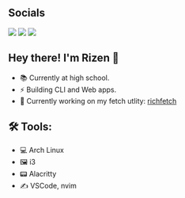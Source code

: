 ## Socials

<img src="https://img.shields.io/badge/psatvik54-6D4AFF?style=for-the-badge&logo=protonmail&logoColor=white" />
<img src="https://img.shields.io/badge/rizen07-5865F2?style=for-the-badge&logo=discord&logoColor=white" />
<img src="https://img.shields.io/badge/Light%20Weeny-FF4500?style=for-the-badge&logo=reddit&logoColor=white" />

## Hey there! I'm Rizen 👋
- 📚 Currently at high school.
- ⚡ Building CLI and Web apps.
- 🔋 Currently working on my fetch utlity: [richfetch](https://github.com/Rizen54/richfetch)

## 🛠️ Tools:
- 💻 Arch Linux
- 🖼️ i3
- 📟 Alacritty
- ✍️ VSCode, nvim
